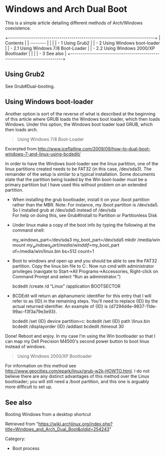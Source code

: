Windows and Arch Dual Boot
==========================

This is a simple article detailing different methods of Arch/Windows
coexistence.

+--------------------------------------------------------------------------+
| Contents                                                                 |
| --------                                                                 |
|                                                                          |
| -   1 Using Grub2                                                        |
| -   2 Using Windows boot-loader                                          |
|     -   2.1 Using Windows 7/8 Boot-Loader                                |
|     -   2.2 Using Windows 2000/XP Bootloader                             |
|                                                                          |
| -   3 See also                                                           |
+--------------------------------------------------------------------------+

Using Grub2
-----------

See Grub#Dual-booting.

Using Windows boot-loader
-------------------------

Another option is sort of the reverse of what is described at the
beginning of this article where GRUB loads the Windows boot loader,
which then loads Windows. Under this option, the Windows boot loader
load GRUB, which then loads arch.

> Using Windows 7/8 Boot-Loader

Excerpted from
http://www.iceflatline.com/2009/09/how-to-dual-boot-windows-7-and-linux-using-bcdedit/

In order to have the Windows boot-loader see the linux partition, one of
the linux partitions created needs to be FAT32 (in this case,
/dev/sda3). The remainder of the setup is similar to a typical
installation. Some documents state that the partition being loaded by
the Win boot-loader must be a primary partition but I have used this
without problem on an extended partition.

-   When installing the grub bootloader, install it on your /boot
    partition rather than the MBR.
    Note: For instance, my /boot partition is /dev/sda5. So I installed
    grub at /dev/sda5 instead of /dev/sda   
     For help on doing this, see Grub#Install to Partition or
    Partitionless Disk

-   Under linux make a copy of the boot info by typing the following at
    the command shell:

    my_windows_part=/dev/sda3
    my_boot_part=/dev/sda5
    mkdir /media/win
    mount $my_windows_part /media/win
    dd if=$my_boot_part of=/media/win/linux.bin bs=512 count=1

-   Boot to windows and open up and you should be able to see the FAT32
    partition. Copy the linux.bin file to C:\. Now run cmd with
    administrator privileges (navigate to Start->All
    Programs->Accessories, Right-click on Command Prompt and select “Run
    as administrator.”)

    bcdedit /create /d “Linux” /application BOOTSECTOR

-   BCDEdit will return an alphanumeric identifier for this entry that I
    will refer to as {ID} in the remaining steps. You’ll need to replace
    {ID} by the actual returned identifier. An example of {ID} is
    {d7294d4e-9837-11de-99ac-f3f3a79e3e93}.

    bcdedit /set {ID} device partition=c:
    bcdedit /set {ID}  path \linux.bin
    bcdedit /displayorder {ID} /addlast
    bcdedit /timeout 30

Done! Reboot and enjoy. In my case I'm using the Win bootloader so that
I can map my Dell Precision M4500's second power button to boot linux
instead of windows.

> Using Windows 2000/XP Bootloader

For information on this method see
http://www.geocities.com/epark/linux/grub-w2k-HOWTO.html. I do not
believe there are any distinct advantages of this method over the Linux
bootloader; you will still need a /boot partition, and this one is
arguably more difficult to set up.

See also
--------

Booting Windows from a desktop shortcut

Retrieved from
"https://wiki.archlinux.org/index.php?title=Windows_and_Arch_Dual_Boot&oldid=254243"

Category:

-   Boot process

